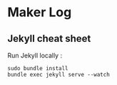 # Maker Log

## Jekyll cheat sheet

Run Jekyll locally :
```
sudo bundle install
bundle exec jekyll serve --watch
```
